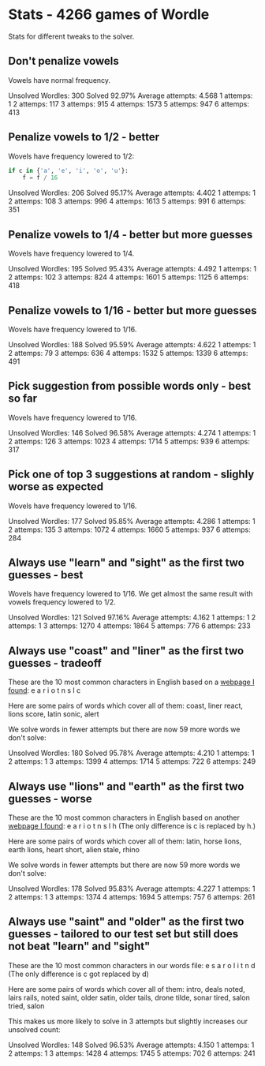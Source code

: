 # Stats - 4266 games of Wordle

Stats for different tweaks to the solver.

## Don't penalize vowels

Vowels have normal frequency.

Unsolved Wordles: 300
Solved 92.97%
Average attempts: 4.568
1 attemps: 1
2 attemps: 117
3 attemps: 915
4 attemps: 1573
5 attemps: 947
6 attemps: 413

## Penalize vowels to 1/2 - better

Wovels have frequency lowered to 1/2:

```python
if c in {'a', 'e', 'i', 'o', 'u'}:
    f = f / 16
```

Unsolved Wordles: 206
Solved 95.17%
Average attempts: 4.402
1 attemps: 1
2 attemps: 108
3 attemps: 996
4 attemps: 1613
5 attemps: 991
6 attemps: 351

## Penalize vowels to 1/4 - better but more guesses

Wovels have frequency lowered to 1/4.

Unsolved Wordles: 195
Solved 95.43%
Average attempts: 4.492
1 attemps: 1
2 attemps: 102
3 attemps: 824
4 attemps: 1601
5 attemps: 1125
6 attemps: 418

## Penalize vowels to 1/16 - better but more guesses

Wovels have frequency lowered to 1/16.

Unsolved Wordles: 188
Solved 95.59%
Average attempts: 4.622
1 attemps: 1
2 attemps: 79
3 attemps: 636
4 attemps: 1532
5 attemps: 1339
6 attemps: 491

## Pick suggestion from possible words only - best so far

Wovels have frequency lowered to 1/16.

Unsolved Wordles: 146
Solved 96.58%
Average attempts: 4.274
1 attemps: 1
2 attemps: 126
3 attemps: 1023
4 attemps: 1714
5 attemps: 939
6 attemps: 317

## Pick one of top 3 suggestions at random - slighly worse as expected

Wovels have frequency lowered to 1/16.

Unsolved Wordles: 177
Solved 95.85%
Average attempts: 4.286
1 attemps: 1
2 attemps: 135
3 attemps: 1072
4 attemps: 1660
5 attemps: 937
6 attemps: 284

## Always use "learn" and "sight" as the first two guesses - best

Wovels have frequency lowered to 1/16.
We get almost the same result with vowels frequency lowered to 1/2.

Unsolved Wordles: 121
Solved 97.16%
Average attempts: 4.162
1 attemps: 1
2 attemps: 1
3 attemps: 1270
4 attemps: 1864
5 attemps: 776
6 attemps: 233

## Always use "coast" and "liner" as the first two guesses - tradeoff

These are the 10 most common characters in English based on a [webpage I found](https://www3.nd.edu/~busiforc/handouts/cryptography/letterfrequencies.html):
e a r i o t n s l c

Here are some pairs of words which cover all of them:
coast, liner
react, lions
score, latin
sonic, alert

We solve words in fewer attempts but there are now 59 more words we don't solve:

Unsolved Wordles: 180
Solved 95.78%
Average attempts: 4.210
1 attemps: 1
2 attemps: 1
3 attemps: 1399
4 attemps: 1714
5 attemps: 722
6 attemps: 249

## Always use "lions" and "earth" as the first two guesses - worse

These are the 10 most common characters in English based on another [webpage I found](https://www.wired.com/story/best-wordle-tips/):
e a r i o t n s l h (The only difference is c is replaced by h.)

Here are some pairs of words which cover all of them:
latin, horse
lions, earth
lions, heart
short, alien
stale, rhino

We solve words in fewer attempts but there are now 59 more words we don't solve:

Unsolved Wordles: 178
Solved 95.83%
Average attempts: 4.227
1 attemps: 1
2 attemps: 1
3 attemps: 1374
4 attemps: 1694
5 attemps: 757
6 attemps: 261

## Always use "saint" and "older" as the first two guesses - tailored to our test set but still does not beat "learn" and "sight"

These are the 10 most common characters in our words file:
e s a r o l i t n d (The only difference is c got replaced by d)

Here are some pairs of words which cover all of them:
intro, deals
noted, lairs
rails, noted
saint, older
satin, older
tails, drone
tilde, sonar
tired, salon
tried, salon

This makes us more likely to solve in 3 attempts but slightly increases our unsolved count:

Unsolved Wordles: 148
Solved 96.53%
Average attempts: 4.150
1 attemps: 1
2 attemps: 1
3 attemps: 1428
4 attemps: 1745
5 attemps: 702
6 attemps: 241
